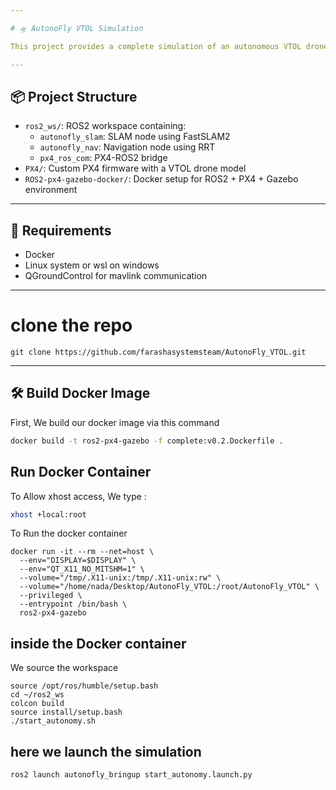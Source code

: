 ```yaml
--- 

# 🛸 AutonoFly VTOL Simulation

This project provides a complete simulation of an autonomous VTOL drone using ROS2, PX4, Gazebo, QGroundControl, and navigation algorithms such as RRT and FASTSLAM2. 

--- 
```


## 📦 Project Structure

- `ros2_ws/`: ROS2 workspace containing:
  - `autonofly_slam`: SLAM node using FastSLAM2
  - `autonofly_nav`: Navigation node using RRT
  - `px4_ros_com`: PX4-ROS2 bridge
- `PX4/`: Custom PX4 firmware with a VTOL drone model
- `ROS2-px4-gazebo-docker/`: Docker setup for ROS2 + PX4 + Gazebo environment
  
---

## 🚨 Requirements
- Docker 
- Linux system or wsl on windows
- QGroundControl for mavlink communication 

---


# clone the repo 

```
git clone https://github.com/farashasystemsteam/AutonoFly_VTOL.git 
```
--- 


## 🛠️ Build Docker Image

First, We build our docker image via this command

```bash
docker build -t ros2-px4-gazebo -f complete:v0.2.Dockerfile .
```

## Run Docker Container

To Allow xhost access, We type : 
```bash 
xhost +local:root
```
To Run the docker container

```
docker run -it --rm --net=host \
  --env="DISPLAY=$DISPLAY" \
  --env="QT_X11_NO_MITSHM=1" \
  --volume="/tmp/.X11-unix:/tmp/.X11-unix:rw" \
  --volume="/home/nada/Desktop/AutonoFly_VTOL:/root/AutonoFly_VTOL" \
  --privileged \
  --entrypoint /bin/bash \
  ros2-px4-gazebo

``` 
## inside the Docker container 


We source the workspace
``` 
source /opt/ros/humble/setup.bash
cd ~/ros2_ws
colcon build
source install/setup.bash
./start_autonomy.sh

```
## here we launch the simulation 
```
ros2 launch autonofly_bringup start_autonomy.launch.py
```

